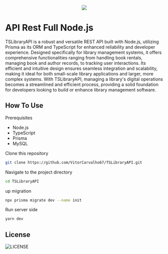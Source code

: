 <p align="center">
  <img src="https://github.com/VitorCarvalho67/TSLibraryAPI/assets/102667323/3fff808b-09af-41cb-825d-99cbd100cf8e" />
</p>

# API Rest Full Node.js

TSLibraryAPI is a robust and versatile REST API built with Node.js, utilizing Prisma as its ORM and TypeScript for enhanced reliability and developer experience. Designed specifically for library management systems, it offers comprehensive functionalities ranging from handling book rentals, managing book and author records, to tracking user interactions. Its efficient and intuitive design ensures seamless integration and scalability, making it ideal for both small-scale library applications and larger, more complex systems. With TSLibraryAPI, managing a library's digital operations becomes a streamlined and efficient process, providing a solid foundation for developers looking to build or enhance library management software.

## How To Use
Prerequisites
- Node.js
- TypeScript
- Prisma
- MySQL

Clone this repository
```bash
git clone https://github.com/VitorCarvalho67/TSLibraryAPI.git
```

Navigate to the project directory
```bash
cd TSLibraryAPI
```

up migration
```bash
npx prisma migrate dev --name init
```

Run server side
```bash
yarn dev
```

## License
![LICENSE](https://github.com/VitorCarvalho67/TSLibraryAPI/assets/102667323/a2a8b5d2-d067-4268-8f6c-9dc338dd2fb8)
